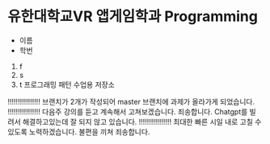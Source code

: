 # 유한대학교VR 앱게임학과 Programming
* 이름
* 학번
1. f
2. s
3. t
프로그래밍 패턴 수업용 저장소


!!!!!!!!!!!!!!!! 브랜치가 2개가 작성되어 master 브랜치에 과제가 올라가게 되었습니다.
!!!!!!!!!!!!!!!! 다음주 강의를 듣고 계속해서 고쳐보겠습니다. 죄송합니다. Chatgpt를 빌려서 해결하고있는데 잘 되지 않고 있습니다.
!!!!!!!!!!!!!!!! 최대한 빠른 시일 내로 고칠 수 있도록 노력하겠습니다. 불편을 끼쳐 죄송합니다.
